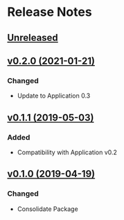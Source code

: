 # Release Notes

## [Unreleased](https://github.com/ixocreate/filter-package/compare/0.2.0...develop)

## [v0.2.0 (2021-01-21)](https://github.com/ixocreate/validation-package/compare/0.1.1...0.2.0)
### Changed
- Update to Application 0.3

## [v0.1.1 (2019-05-03)](https://github.com/ixocreate/filter-package/compare/0.1.0...0.1.1)
### Added
- Compatibility with Application v0.2

## [v0.1.0 (2019-04-19)](https://github.com/ixocreate/filter-package/compare/master...0.1.0)
### Changed
- Consolidate Package
